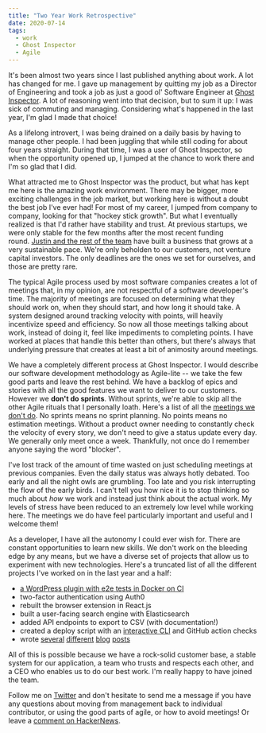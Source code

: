 ```yaml
---
title: "Two Year Work Retrospective"
date: 2020-07-14
tags:
  - work
  - Ghost Inspector
  - Agile
---
```


It's been almost two years since I last published anything about work. A lot has changed for me. I gave up management by quitting my job as a Director of Engineering and took a job as just a good ol' Software Engineer at [Ghost Inspector](https://ghostinspector.com). A lot of reasoning went into that decision, but to sum it up: I was sick of commuting and managing. Considering what's happened in the last year, I'm glad I made that choice!

As a lifelong introvert, I was being drained on a daily basis by having to manage other people. I had been juggling that while still coding for about four years straight. During that time, I was a user of Ghost Inspector, so when the opportunity opened up, I jumped at the chance to work there and I'm so glad that I did.

What attracted me to Ghost Inspector was the product, but what has kept me here is the amazing work environment. There may be bigger, more exciting challenges in the job market, but working here is without a doubt the best job I've ever had! For most of my career, I jumped from company to company, looking for that "hockey stick growth". But what I eventually realized is that I'd rather have stability and trust. At previous startups, we were only stable for the few months after the most recent funding round. [Justin and the rest of the team](https://ghostinspector.com/about/) have built a business that grows at a very sustainable pace. We're only beholden to our customers, not venture capital investors. The only deadlines are the ones we set for ourselves, and those are pretty rare.

The typical Agile process used by most software companies creates a lot of meetings that, in my opinion, are not respectful of a software developer's time. The majority of meetings are focused on determining what they should work on, when they should start, and how long it should take. A system designed around tracking velocity with points, will heavily incentivize speed and efficiency. So now all those meetings talking about work, instead of doing it, feel like impediments to completing points. I have worked at places that handle this better than others, but there's always that underlying pressure that creates at least a bit of animosity around meetings.

We have a completely different process at Ghost Inspector. I would describe our software development methodology as Agile-lite -- we take the few good parts and leave the rest behind. We have a backlog of epics and stories with all the good features we want to deliver to our customers. However we **don't do sprints**. Without sprints, we're able to skip all the other Agile rituals that I personally loath. Here's a list of all the [meetings we don't do](https://dzone.com/articles/types-of-meetings-in-scrum-and-agile). No sprints means no sprint planning. No points means no estimation meetings. Without a product owner needing to constantly check the velocity of every story, we don't need to give a status update every day. We generally only meet once a week. Thankfully, not once do I remember anyone saying the word "blocker".

I've lost track of the amount of time wasted on just scheduling meetings at previous companies. Even the daily status was always hotly debated. Too early and all the night owls are grumbling. Too late and you risk interrupting the flow of the early birds. I can't tell you how nice it is to stop thinking so much about *how* we work and instead just think about the actual work. My levels of stress have been reduced to an extremely low level while working here. The meetings we do have feel particularly important and useful and I welcome them!

As a developer, I have all the autonomy I could ever wish for. There are constant opportunities to learn new skills. We don't work on the bleeding edge by any means, but we have a diverse set of projects that allow us to experiment with new technologies. Here's a truncated list of all the different projects I've worked on in the last year and a half:

- [a WordPress plugin with e2e tests in Docker on CI](https://ghostinspector.com/blog/continuous-integration-testing-for-wordpress/)
- two-factor authentication using Auth0
- rebuilt the browser extension in React.js
- built a user-facing search engine with Elasticsearch
- added API endpoints to export to CSV (with documentation!)
- created a deploy script with an [interactive CLI](https://github.com/nanovazquez/yargs-interactive) and GitHub action checks
- wrote [several](https://ghostinspector.com/blog/ghost-inspector-wordpress-plugin/) [different](https://ghostinspector.com/blog/develop-wordpress-plugin-with-webpack-and-react/) [blog](https://ghostinspector.com/blog/automated-ui-testing-for-wordpress/) [posts](https://ghostinspector.com/blog/continuous-integration-testing-for-wordpress/)

All of this is possible because we have a rock-solid customer base, a stable system for our application, a team who trusts and respects each other, and a CEO who enables us to do our best work. I'm really happy to have joined the team.

Follow me on [Twitter](https://twitter.com/simpixelated) and don't hesitate to send me a message if you have any questions about moving from management back to individual contributor, or using the good parts of agile, or how to avoid meetings! Or leave a [comment on HackerNews](https://news.ycombinator.com/item?id=25759512).
